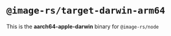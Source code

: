 # `@image-rs/target-darwin-arm64`

This is the **aarch64-apple-darwin** binary for `@image-rs/node`
